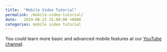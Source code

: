 ```yaml
---
title:  "Mobile Video Tutorial"
permalink: /mobile-video-tutorial/
date:   2019-08-23 15:00:00 +0800
categories: mobile video tutorial
---
```

You could learn more basic and advanced mobile features at our [YouTube channel](https://www.youtube.com/channel/UCNblmAyAjOfq2y2OzQbkhlQ/).

